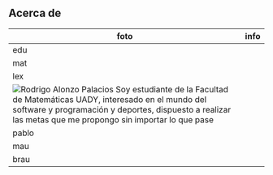 ## Acerca de

|foto| info|
|--|--|
|edu | |
|mat | |
|lex | |
| ![Rodrigo Alonzo Palacios](https://www.linkedin.com/me?trk=p_mwlite_feed_updates-secondary_nav) Soy estudiante de la Facultad de Matemáticas UADY, interesado en el mundo del software y programación y deportes, dispuesto a realizar las metas que me propongo sin importar lo que pase |
|pablo | |
|mau | |
|brau | |


